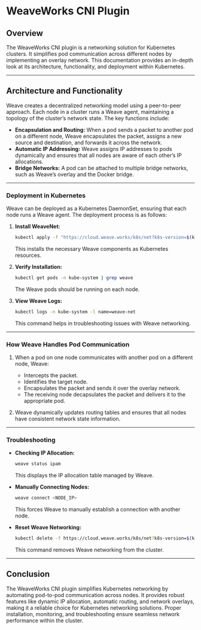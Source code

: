 # WeaveWorks CNI Plugin

## Overview
The WeaveWorks CNI plugin is a networking solution for Kubernetes clusters. It simplifies pod communication across different nodes by implementing an overlay network. This documentation provides an in-depth look at its architecture, functionality, and deployment within Kubernetes.

---

## Architecture and Functionality

Weave creates a decentralized networking model using a peer-to-peer approach. Each node in a cluster runs a Weave agent, maintaining a topology of the cluster’s network state. The key functions include:

- **Encapsulation and Routing:** When a pod sends a packet to another pod on a different node, Weave encapsulates the packet, assigns a new source and destination, and forwards it across the network.
- **Automatic IP Addressing:** Weave assigns IP addresses to pods dynamically and ensures that all nodes are aware of each other’s IP allocations.
- **Bridge Networks:** A pod can be attached to multiple bridge networks, such as Weave’s overlay and the Docker bridge.

---

### Deployment in Kubernetes

Weave can be deployed as a Kubernetes DaemonSet, ensuring that each node runs a Weave agent. The deployment process is as follows:

1. **Install WeaveNet:**
   ```sh
   kubectl apply -f "https://cloud.weave.works/k8s/net?k8s-version=$(kubectl version | base64 | tr -d '\n')"
   ```
   This installs the necessary Weave components as Kubernetes resources.

2. **Verify Installation:**
   ```sh
   kubectl get pods -n kube-system | grep weave
   ```
   The Weave pods should be running on each node.

3. **View Weave Logs:**
   ```sh
   kubectl logs -n kube-system -l name=weave-net
   ```
   This command helps in troubleshooting issues with Weave networking.

---

### How Weave Handles Pod Communication

1. When a pod on one node communicates with another pod on a different node, Weave:
   - Intercepts the packet.
   - Identifies the target node.
   - Encapsulates the packet and sends it over the overlay network.
   - The receiving node decapsulates the packet and delivers it to the appropriate pod.

2. Weave dynamically updates routing tables and ensures that all nodes have consistent network state information.

---

### Troubleshooting

- **Checking IP Allocation:**
  ```sh
  weave status ipam
  ```
  This displays the IP allocation table managed by Weave.

- **Manually Connecting Nodes:**
  ```sh
  weave connect <NODE_IP>
  ```
  This forces Weave to manually establish a connection with another node.

- **Reset Weave Networking:**
  ```sh
  kubectl delete -f https://cloud.weave.works/k8s/net?k8s-version=$(kubectl version | base64 | tr -d '\n')
  ```
  This command removes Weave networking from the cluster.

---

## Conclusion
The WeaveWorks CNI plugin simplifies Kubernetes networking by automating pod-to-pod communication across nodes. It provides robust features like dynamic IP allocation, automatic routing, and network overlays, making it a reliable choice for Kubernetes networking solutions. Proper installation, monitoring, and troubleshooting ensure seamless network performance within the cluster.
